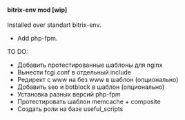 #### bitrix-env mod [wip]

Installed over standart bitrix-env.

- Add php-fpm.  

TO DO:  
- Добавить протестированные шаблоны для nginx  
- Вынести fcgi.conf в отдельный include
- Редирект с www на без www в шаблон (опционально)
- Добавить seo и botblock в шаблон (опционально)
- Установка разных версий php-fpm
- Протестировать шаблон memcache + composite  
- Создать роли на базе useful_scripts  

